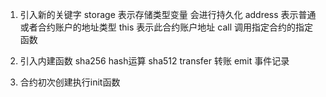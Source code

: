1. 引入新的关键字
storage 表示存储类型变量 会进行持久化 
address 表示普通或者合约账户的地址类型
this 表示此合约账户地址
call 调用指定合约的指定函数

2. 引入内建函数
sha256 hash运算
sha512
transfer 转账
emit 事件记录

3. 合约初次创建执行init函数